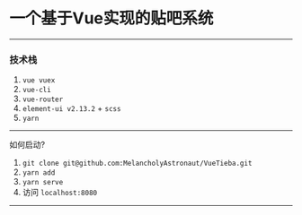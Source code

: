 # 一个基于Vue实现的贴吧系统

---



### 技术栈

1. `vue vuex`
2. `vue-cli`
3. `vue-router`
4. `element-ui v2.13.2` + `scss`
5. `yarn`

---

如何启动?

1.  `git clone git@github.com:MelancholyAstronaut/VueTieba.git`
2.  `yarn add`
3.  `yarn serve`
4.  访问 `localhost:8080`

---